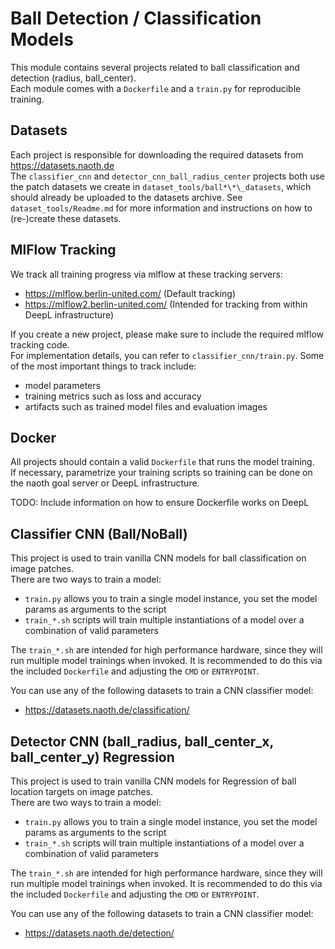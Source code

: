 # Ball Detection / Classification Models

This module contains several projects related to ball classification and detection (radius, ball_center).  
Each module comes with a `Dockerfile` and a `train.py` for reproducible training.

## Datasets

Each project is responsible for downloading the required datasets from https://datasets.naoth.de  
The `classifier_cnn` and `detector_cnn_ball_radius_center` projects both use the patch datasets we create in
`dataset_tools/ball*\*\_datasets`, which should already be uploaded to the datasets archive. See `dataset_tools/Readme.md` for more information and instructions on how to (re-)create these datasets.

## MlFlow Tracking

We track all training progress via mlflow at these tracking servers:

- https://mlflow.berlin-united.com/ (Default tracking)
- https://mlflow2.berlin-united.com/ (Intended for tracking from within DeepL infrastructure)

If you create a new project, please make sure to include the required mlflow tracking code.  
For implementation details, you can refer to `classifier_cnn/train.py`. Some of the most important things to track include:

- model parameters
- training metrics such as loss and accuracy
- artifacts such as trained model files and evaluation images

## Docker

All projects should contain a valid `Dockerfile` that runs the model training.  
If necessary, parametrize your training scripts so training can be done on the naoth goal server
or DeepL infrastructure.

TODO: Include information on how to ensure Dockerfile works on DeepL

## Classifier CNN (Ball/NoBall)

This project is used to train vanilla CNN models for ball classification on image patches.  
There are two ways to train a model:

- `train.py` allows you to train a single model instance, you set the model params as arguments to the script
- `train_*.sh` scripts will train multiple instantiations of a model over a combination of valid parameters

The `train_*.sh` are intended for high performance hardware, since they will run multiple model trainings when invoked.
It is recommended to do this via the included `Dockerfile` and adjusting the `CMD` or `ENTRYPOINT`.

You can use any of the following datasets to train a CNN classifier model:

- https://datasets.naoth.de/classification/

## Detector CNN (ball_radius, ball_center_x, ball_center_y) Regression

This project is used to train vanilla CNN models for Regression of ball location targets on image patches.  
There are two ways to train a model:

- `train.py` allows you to train a single model instance, you set the model params as arguments to the script
- `train_*.sh` scripts will train multiple instantiations of a model over a combination of valid parameters

The `train_*.sh` are intended for high performance hardware, since they will run multiple model trainings when invoked.
It is recommended to do this via the included `Dockerfile` and adjusting the `CMD` or `ENTRYPOINT`.

You can use any of the following datasets to train a CNN classifier model:

- https://datasets.naoth.de/detection/
